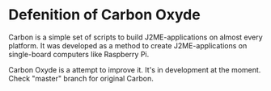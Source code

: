 # Defenition of Carbon Oxyde
Carbon is a simple set of scripts to build J2ME-applications on almost every platform. It was developed as a method to create J2ME-applications on single-board computers like Raspberry Pi.

Carbon Oxyde is a attempt to improve it. It's in development at the moment. Check "master" branch for original Carbon.
